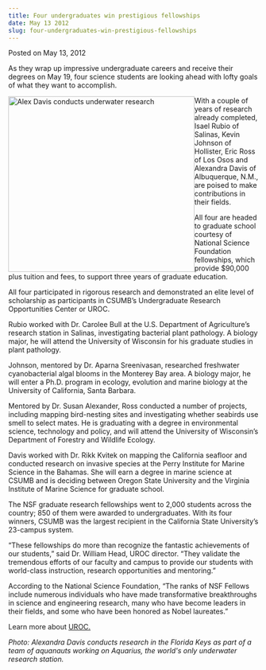 ```yaml
---
title: Four undergraduates win prestigious fellowships
date: May 13 2012
slug: four-undergraduates-win-prestigious-fellowships
---
```


 



<span class="date">Posted on May 13, 2012    </span>
<p>As they wrap up impressive undergraduate careers and receive
their degrees on May 19, four science students are looking ahead
with lofty goals of what they want to accomplish.</p>
<p><img alt="Alex Davis conducts underwater research" src="https://news.csumb.edu/sites/default/files/65/attachments/news/images/alexandradavisaquarius_sm.jpg" style="float:left; width:375px; height:353px">With a couple of
years of research already completed, Isael Rubio of Salinas, Kevin
Johnson of Hollister, Eric Ross of Los Osos and Alexandra Davis of
Albuquerque, N.M., are poised to make contributions in their
fields.</img></p>
<p>All four are headed to graduate school courtesy of National
Science Foundation fellowships, which provide $90,000 plus tuition
and fees, to support three years of graduate education.</p>
<p>All four participated in rigorous research and demonstrated an
elite level of scholarship as participants in CSUMB&#x2019;s Undergraduate
Research Opportunities Center or UROC.</p>
<p>Rubio worked with Dr. Carolee Bull at the U.S. Department of
Agriculture&#x2019;s research station in Salinas, investigating bacterial
plant pathology. A biology major, he will attend the University of
Wisconsin for his graduate studies in plant pathology.</p>
<p>Johnson, mentored by Dr. Aparna Sreenivasan, researched
freshwater cyanobacterial algal blooms in the Monterey Bay area. A
biology major, he will enter a Ph.D. program in ecology, evolution
and marine biology at the University of California, Santa
Barbara.</p>
<p>Mentored by Dr. Susan Alexander, Ross conducted a number of
projects, including mapping bird-nesting sites and investigating
whether seabirds use smell to select mates. He is graduating with a
degree in environmental science, technology and policy, and will
attend the University of Wisconsin&#x2019;s Department of Forestry and
Wildlife Ecology.</p>
<p>Davis worked with Dr. Rikk Kvitek on mapping the California
seafloor and conducted research on invasive species at the Perry
Institute for Marine Science in the Bahamas. She will earn a degree
in marine science at CSUMB and is deciding between Oregon State
University and the Virginia Institute of Marine Science for
graduate school.</p>
<p>The NSF graduate research fellowships went to 2,000 students
across the country; 850 of them were awarded to undergraduates.
With its four winners, CSUMB was the largest recipient in the
California State University&#x2019;s 23-campus system.</p>
<p>&#x201C;These fellowships do more than recognize the fantastic
achievements of our students,&#x201D; said Dr. William Head, UROC
director. &#x201C;They validate the tremendous efforts of our faculty and
campus to provide our students with world-class instruction,
research opportunities and mentoring.&#x201D;</p>
<p>According to the National Science Foundation, &#x201C;The ranks of NSF
Fellows include numerous individuals who have made transformative
breakthroughs in science and engineering research, many who have
become leaders in their fields, and some who have been honored as
Nobel laureates.&#x201D;</p>
<p>Learn more about&#xA0;<a href="https://uroc.csumb.edu/" rel="nofollow">UROC.</a></p>
<p class="small"><em>Photo: Alexandra Davis conducts research in
the Florida Keys as part of a team of aquanauts working on
Aquarius, the world&apos;s only underwater research station.</em></p>
<p class="small"><br>
&#xA0;</br></p>





```
